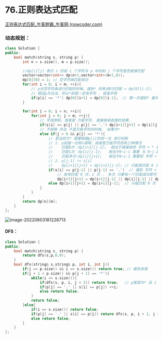 # 76.正则表达式匹配

[正则表达式匹配_牛客题霸_牛客网 (nowcoder.com)](https://www.nowcoder.com/practice/28970c15befb4ff3a264189087b99ad4?tpId=295&tags=&title=&difficulty=0&judgeStatus=0&rp=0&sourceUrl=%2Fexam%2Foj%3Fpage%3D1%26tab%3D%E7%AE%97%E6%B3%95%E7%AF%87%26topicId%3D295)



### 动态规划：

```c++
class Solution {
public:
    bool match(string s, string p) {
        int n = s.size(), m = p.size();
        
        //dp[i][j] 表示 s 的前 i 个字符与 p 中的前 j 个字符是否能够匹配
        vector<vector<int>> dp(n+1,vector<int>(m+1,0));
        dp[0][0] = 1; // 空字符串匹配成功
        for(int i = 0; i < m; ++i){
            // p对空字符串进行匹配的时候，遇到* 则考虑0次匹配 = dp[0][i-1]; 
            // 题设p为合法，所以*前面一定有字符 . 或者字母
            if(p[i] == '*') dp[0][i+1] = dp[0][i-1];  // 第一次遇到* 最早i为1
        }
        
        for(int i = 0; i < n; ++i){
            for(int j = 0; j < m; ++j){
                // 字母想到，或者是 万能字符. 直接继承前面的结果，
                if(s[i] == p[j] || p[j] == '.') dp[i+1][j+1] = dp[i][j];
                // 不相等 并且 不是万能字符的时候。 如果为* 
                else if(j > 0 && p[j] == '*'){
                    // 若当前为* 需要根据p[j]的前一位 进行判断
                    // 1. p前面一位和s相等，或者是万能字符则有三种情况
                    //    匹配0次：dp[i+1][j-1];  相当于直接抛弃 字符 + * 组合
                    //    匹配1次：dp[i][j-1];   相当于0~i-1 需要 与 0~j-2 匹配 去掉*
                    //    匹配多次:dp[i][j+1];   相当于0~i-1 需要和 字符 + * 整个匹配
                    // 2. p[j-1] != s[i]
                    //    dp[i+1][j+1] = dp[i+1][j-1]; // 只能是匹配 0 次
                    if(s[i] == p[j-1] || p[j-1] == '.')  // 遇到 字符 + * 组合
                        // 枚举匹配 0 次，1 次 ， 多次 只要有一个匹配成功即可
                        dp[i+1][j+1] = dp[i+1][j-1] || dp[i][j-1] || dp[i][j+1];
                    else dp[i+1][j+1] = dp[i+1][j-1];  // 只能匹配 0 次
                }
            }
        }
        return dp[n][m];
    }
};

```

![image-20220803181228713](https://devil-picture-bed.oss-cn-shenzhen.aliyuncs.com/image/202208031812757.png)





#### DFS：

```c++
class Solution {
public:
    bool match(string s, string p) {
        return dfs(s,p,0,0);    
    }
    bool dfs(string& s,string& p, int i, int j){
        if(j == p.size() && i == s.size()) return true; // 都到末尾
        if(j + 1 < p.size() && p[j + 1] == '*'){
            while(i <= s.size()){
                if(dfs(s, p, i, j + 2)) return true;   // p尾部为* 且 i 还没有结束
                if(p[j] == '.' || s[i] == p[j]) ++i;
                else return false;
            }
            return false;
        }else{
            if(i == s.size()) return false;
            if(p[j] == '.' || s[i] == p[j]) return dfs(s, p, i + 1, j + 1);
            else return false;
        }
    }
};
```
